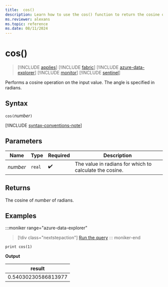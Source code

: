 ```yaml
---
title:  cos()
description: Learn how to use the cos() function to return the cosine of the input value.
ms.reviewer: alexans
ms.topic: reference
ms.date: 08/11/2024
---
```

# cos()

> [!INCLUDE [applies](../includes/applies-to-version/applies.md)] [!INCLUDE [fabric](../includes/applies-to-version/fabric.md)] [!INCLUDE [azure-data-explorer](../includes/applies-to-version/azure-data-explorer.md)] [!INCLUDE [monitor](../includes/applies-to-version/monitor.md)] [!INCLUDE [sentinel](../includes/applies-to-version/sentinel.md)]

Performs a cosine operation on the input value.
The angle is specified in radians.

## Syntax

`cos(`*number*`)`

[!INCLUDE [syntax-conventions-note](../includes/syntax-conventions-note.md)]

## Parameters

| Name | Type | Required | Description |
|--|--|--|--|
| *number* | `real` |  :heavy_check_mark: | The value in radians for which to calculate the cosine. |

## Returns

The cosine of *number* of radians.

## Examples

:::moniker range="azure-data-explorer"
> [!div class="nextstepaction"]
> <a href="https://dataexplorer.azure.com/clusters/help/databases/Samples?query=H4sIAAAAAAAAAysoyswrUUjOL9Yw1AQAT2Uc+QwAAAA=" target="_blank">Run the query</a>
::: moniker-end

```kusto
print cos(1)
```

**Output**

|result|
|--|
|0.54030230586813977|
